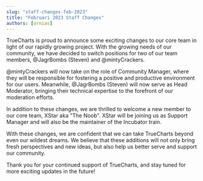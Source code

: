 ```yaml
---
slug: "staff-changes-feb-2023"
title: "Februari 2023 Staff Changes"
authors: [ornias]
---
```

TrueCharts is proud to announce some exciting changes to our core team in light of our rapidly growing project. With the growing needs of our community, we have decided to switch positions for two of our team members, @JagrBombs (Steven) and @mintyCrackers.

@mintyCrackers will now take on the role of Community Manager, where they will be responsible for fostering a positive and productive environment for our users. Meanwhile, @JagrBombs (Steven) will now serve as Head Moderator, bringing their technical expertise to the forefront of our moderation efforts.

In addition to these changes, we are thrilled to welcome a new member to our core team, XStar aka "The Noob". XStar will be joining us as Support Manager and will also be the maintainer of the Incubator train.

With these changes, we are confident that we can take TrueCharts beyond even our wildest dreams. We believe that these additions will not only bring fresh perspectives and new ideas, but also help us better serve and support our community.

Thank you for your continued support of TrueCharts, and stay tuned for more exciting updates in the future!